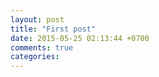 ```yaml
---
layout: post
title: "First post"
date: 2015-05-25 02:13:44 +0700
comments: true
categories: 
---
```

